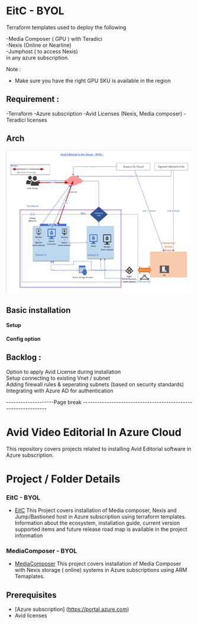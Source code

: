 
# EitC - BYOL 

Terraform templates used to deploy the following 

-Media Composer ( GPU ) with Teradici  
-Nexis (Online or Nearline)  
-Jumphost ( to access Nexis)  
in any azure subscription.  

Note : 
* Make sure you have the right GPU SKU is available in the region  

## Requirement : 

-Terraform 
-Azure subscription 
-Avid Licenses (Nexis, Media composer)
-Teradici licenses 

## Arch
![current + Next Version](./Arch.png)



## Basic installation 

#### Setup 

#### Config option

## Backlog : 
Option to apply Avid License during installation   
Setup connecting to existing Vnet / subnet  
Adding firewall rules & seperating subnets (based on security standards)  
Integrating with Azure AD for authentication  







--------------------Page break ---------------------------------------------------------------

# Avid Video Editorial In Azure Cloud

This repository covers projects related to installing Avid Editorial software in Azure subscription. 

# Project  / Folder Details 

### EitC - BYOL 
- [EitC](https://github.com/Azure/VideoEditorialInTheCloud/tree/master/EITC-BYOL) 
This Project covers installation of Media composer, Nexis and  Jump/Bastioned host in Azure subscription using terraform templates. 
Information about the ecosystem, installation guide, current version supported items and future release road map is available in the project information


### MediaComposer - BYOL 
- [MediaComposer](https://github.com/Azure/VideoEditorialInTheCloud/tree/master/EITC-BYOL) 
This project covers installation of Media Composer with Nexis storage ( online) systems in Azure subscriptions using ARM Temaplates. 
 

## Prerequisites  
- [Azure subscription] (https://portal.azure.com)
-   Avid licenses  
